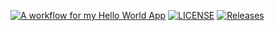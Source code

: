 [![A workflow for my Hello World App](https://github.com/40794417KaungKhantPaing/sem/actions/workflows/main.yml/badge.svg?branch=master)](https://github.com/40794417KaungKhantPaing/sem/actions/workflows/main.yml)
[![LICENSE](https://img.shields.io/github/license/40794417KaungKhantPaing/sem.svg?style=flat-square)](https://github.com/40794417KaungKhantPaing/sem/blob/master/LICENSE)
[![Releases](https://img.shields.io/github/release/40794417KaungKhantPaing/sem/all.svg?style=flat-square)](https://github.com/40794417KaungKhantPaing/sem/releases)


